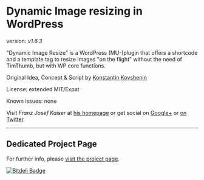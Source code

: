 # Dynamic Image resizing in WordPress

version: _v1.6.3_

"Dynamic Image Resize" is a WordPress (MU-)plugin that offers a shortcode and a template tag to resize images "on the flight" without the need of TimThumb, but with WP core functions.

Original Idea, Concept & Script by [Konstantin Kovshenin](http://kovshenin.com/2012/native-image-sizing-on-the-fly-with-wordpress/)

License: extended MIT/Expat

Known issues: none

Visit *Franz Josef Kaiser* at [his homepage](http://unserkaiser.com) or get social on [Google+](https://plus.google.com/+FranzJosefKaiser) or [on Twitter](https://twitter.com/unserkaiser).

-----

## Dedicated Project Page

For further info, please [visit the project page](http://franz-josef-kaiser.github.io/Dynamic-Image-Resize/).

[![Bitdeli Badge](https://d2weczhvl823v0.cloudfront.net/franz-josef-kaiser/dynamic-image-resize/trend.png)](https://bitdeli.com/free "Bitdeli Badge")